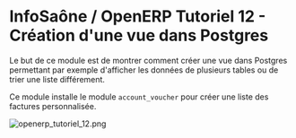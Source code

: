 InfoSaône / OpenERP Tutoriel 12 - Création d'une vue dans Postgres
===================

Le but de ce module est de montrer comment créer une vue dans Postgres permettant par exemple d'afficher les données de plusieurs tables ou de trier une liste différement.

Ce module installe le module `account_voucher` pour créer une liste des factures personnalisée.

![openerp_tutoriel_12.png](https://raw.github.com/tonygalmiche/openerp_tutoriel_12/master/static/src/img/openerp_tutoriel_12.png) 
